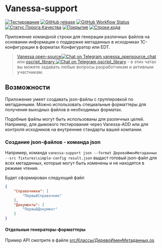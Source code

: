 # Vanessa-support

[![Тестирование](https://github.com/vanessa-opensource/vanessa-support/actions/workflows/testing.yml/badge.svg)](https://github.com/vanessa-opensource/vanessa-support/actions/workflows/testing.yml)
[![GitHub release](https://img.shields.io/github/release/vanessa-opensource/vanessa-support.svg)](https://github.com/vanessa-opensource/vanessa-support/releases)
[![GitHub Workflow Status](https://img.shields.io/github/workflow/status/vanessa-opensource/vanessa-support/%D0%A2%D0%B5%D1%81%D1%82%D0%B8%D1%80%D0%BE%D0%B2%D0%B0%D0%BD%D0%B8%D0%B5?style=flat-square)](https://github.com/vanessa-opensource/vanessa-support/actions)
[![Статус Порога Качества](https://sonar.openbsl.ru/api/project_badges/measure?project=vanessa-support&metric=alert_status)](https://sonar.openbsl.ru/dashboard?id=vanessa-support)
[![Покрытие](https://sonar.openbsl.ru/api/project_badges/measure?project=vanessa-support&metric=coverage)](https://sonar.openbsl.ru/dashboard?id=vanessa-support)
[![Строки кода](https://sonar.openbsl.ru/api/project_badges/measure?project=vanessa-support&metric=ncloc)](https://sonar.openbsl.ru/dashboard?id=vanessa-support)
<!-- [![Технический долг](https://sonar.openbsl.ru/api/project_badges/measure?project=vanessa-support&metric=sqale_index)](https://sonar.openbsl.ru/dashboard?id=vanessa-support) -->

Приложение командной строки для генерации различных файлов на основании информации о поддержке метаданных в исходниках 1С-конфигурации в форматах Конфигуратор или EDT.

>[Vanessa open-source![Chat on Telegram vanessa_opensource_chat](https://img.shields.io/badge/Chat%20on-Telegram-brightgreen.svg)](https://t.me/vanessa_opensource_chat) или [oscript_library ![Chat on Telegram oscript_library](https://img.shields.io/badge/Chat%20on-Telegram-brightgreen.svg)](https://t.me/oscript_library) - в этих чатах вы можете задавать любые вопросы разработчикам и активным участникам.

## Возможности

Приложение умеет создавать json-файлы с группировкой по метаданными.
Можно использовать специальные форматтеры для получения выходных файлов в необходимых форматах.

Подобные файлы могут быть использованы для различных целей.
Например, для дымового тестирования через Vanessa-ADD или для контроля исходников на внутренние стандарты вашей компании.

### Создание json-файлов - команда json

Например, команда `vanessa-support json --format ДеревоИменМетаданных --src fixtures\simple-config result.json` выдаст готовый json-файл для всех метаданных, которые могут быть изменены и не находятся в режиме чтения.

Будет сформирован следующий файл
```json
{
    "Справочники": [
        "ПервыйСправочник"
    ],
    "Документы": [
        "ПервыйДокумент"
    ]
}
```

#### Отдельные генераторы-форматтеры

Пример API смотрите в файле [src/Классы/ДеревоИменМетаданных.os](src/Классы/ДеревоИменМетаданных.os)
